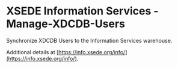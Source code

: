 # XSEDE Information Services - Manage-XDCDB-Users

Synchronize XDCDB Users to the Information Services warehouse.

Additional details at [https://info.xsede.org/info/](https://info.xsede.org/info/).

